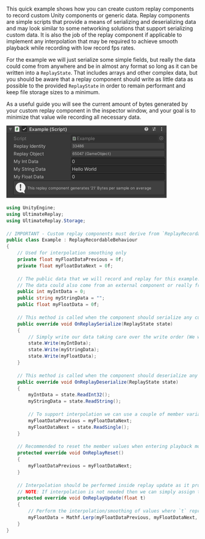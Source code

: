 
This quick example shows how you can create custom replay components to record custom Unity components or generic data.
Replay components are simple scripts that provide a means of serializing and deserializing data and may look similar to some networking solutions that support serializing custom data.
It is also the job of the replay component if applicable to implement any interpolation that may be required to achieve smooth playback while recording with low record fps rates.

For the example we will just serialize some simple fields, but really the data could come from anywhere and be in almost any format so long as it can be written into a `ReplayState`.
That includes arrays and other complex data, but you should be aware that a replay component should write as little data as possible to the provided `ReplayState` in order to remain performant and keep file storage sizes to a minimum.

As a useful guide you will see the current amount of bytes generated by your custom replay component in the inspector window, and your goal is to minimize that value wile recording all necessary data.

![image](https://github.com/TrivialInteractive/Ultimate-Replay-3.0-Samples/blob/be6f35dec86e96b999b9334d9d0ecc0cb2daaa0e/Images/CodeExamples/ReplayComponentInspector.png)

```cs
using UnityEngine;
using UltimateReplay;
using UltimateReplay.Storage;

// IMPORTANT - Custom replay components must derive from `ReplayRecordableBehaviour`
public class Example : ReplayRecordableBehaviour
{
	// Used for interpolation smoothing only 
	private float myFloatDataPrevious = 0f;
	private float myFloatDataNext = 0f;

	// The public data that we will record and replay for this example. 
	// The data could also come from an external component or really from any source.
	public int myIntData = 0;	
	public string myStringData = "";
	public float myFloatData = 0f;

	// This method is called when the component should serialize any custom data, usually called around 1-48 times per second depending upon record rate
	public override void OnReplaySerialize(ReplayState state)
	{
		// Simply write our data taking care over the write order (We will need to read back in the same order)
		state.Write(myIntData);		
		state.Write(myStringData);
		state.Write(myFloatData);
	}

	// This method is called when the component should deserialize any custom data, usually called 1 or more times per frame
	public override void OnReplayDeserialize(ReplayState state)
	{
		myIntData = state.ReadInt32();
		myStringData = state.ReadString();
		
		// To support interpolation we can use a couple of member variables (NOTE: We do not actually assign `myFloatData` here)
		myFloatDataPrevious = myFloatDataNext;
		myFloatDataNext = state.ReadSingle();
	}

	// Recommended to reset the member values when entering playback mode to eliminate any posisble left over data issues
	protected override void OnReplayReset()
	{
		myFloatDataPrevious = myFloatDataNext;
	}

	// Interpolation should be performed inside replay update as it provides the necessary `t` delta value
	// NOTE: If interpolation is not needed then we can simply assign the `myFloatData` value from the state in `OnReplayDeserialize`
	protected override void OnReplayUpdate(float t)
	{
		// Perform the interpolation/smoothing of values where `t` represents the delta between replay snapshots
		myFloatData = Mathf.Lerp(myFloatDataPrevious, myFloatDataNext, t);
	}
}
```

